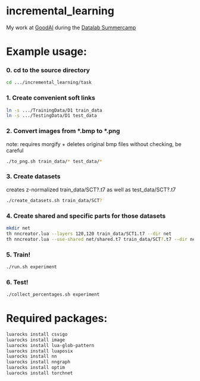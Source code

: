 # incremental_learning
My work at [GoodAI](http://www.goodai.com/) during the [Datalab Summercamp](http://datalab.fit.cvut.cz/)

# Example usage:
### 0. cd to the source directory
```bash
cd .../incremental_learning/task
```
### 1. Create convenient soft links
```bash
ln -s .../TrainingData/D1 train_data
ln -s .../TestingData/D1 test_data
```
### 2. Convert images from *.bmp to *.png
note: requires morgify + deletes original bmp files without checking, be careful
```bash
./to_png.sh train_data/* test_data/*
```
### 3. Create datasets
creates z-normalized train_data/SCT?.t7 as well as test_data/SCT?.t7
```bash
./create_datasets.sh train_data/SCT?
```
### 4. Create shared and specific parts for those datasets
```bash
mkdir net
th nncreator.lua --layers 120,120 train_data/SCT1.t7 --dir net
th nncreator.lua --use-shared net/shared.t7 train_data/SCT?.t7 --dir net
```
### 5. Train!
```bash
./run.sh experiment
```
### 6. Test!
```bash
./collect_percentages.sh experiment
```

# Required packages:
```bash
luarocks install csvigo
luarocks install image
luarocks install lua-glob-pattern
luarocks install luaposix
luarocks install nn
luarocks install nngraph
luarocks install optim
luarocks install torchnet
```
